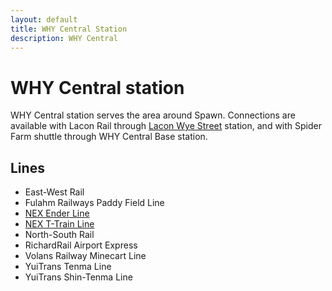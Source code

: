 ```yaml
---
layout: default
title: WHY Central Station
description: WHY Central
---
```


# WHY Central station

WHY Central station serves the area around Spawn. Connections are available with
Lacon Rail through [Lacon Wye Street](/rail-stations/lcn-wye-street) station, and
with Spider Farm shuttle through WHY Central Base station.

## Lines

- East-West Rail
- Fulahm Railways Paddy Field Line
- [NEX Ender Line](/rail-lines/nex-ender-line)
- [NEX T-Train Line](/rail-lines/nex-t-train-line)
- North-South Rail
- RichardRail Airport Express
- Volans Railway Minecart Line
- YuiTrans Tenma Line
- YuiTrans Shin-Tenma Line
